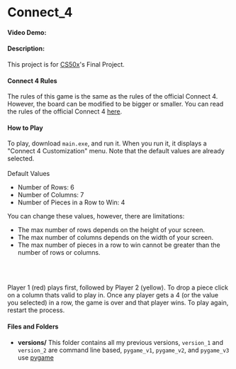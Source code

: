 # Connect_4
#### Video Demo: <URL HERE>

#### Description:

This project is for [CS50x](https://cs50.harvard.edu/x/2023/)'s Final Project.

#### Connect 4 Rules
The rules of this game is the same as the rules of the official Connect 4. However, the board can be modified to be bigger or smaller. You can read the rules of the official Connect 4 [here](https://www.gamesver.com/the-rules-of-connect-4-according-to-m-bradley-hasbro/).

#### How to Play
To play, download `main.exe`, and run it. When you run it, it displays a "Connect 4 Customization" menu. Note that the default values are already selected.
<br><br>
Default Values
- Number of Rows: 6
- Number of Columns: 7
- Number of Pieces in a Row to Win: 4

You can change these values, however, there are limitations:
- The max number of rows depends on the height of your screen.
- The max number of columns depends on the width of your screen.
- The max number of pieces in a row to win cannot be greater than the number of rows or columns.

<br><br>

Player 1 (red) plays first, followed by Player 2 (yellow). To drop a piece click on a column thats valid to play in. Once any player gets a 4 (or the value you selected) in a row, the game is over and that player wins. To play again, restart the process.

#### Files and Folders
- **versions/**
  This folder contains all my previous versions, `version_1` and `version_2` are command line based, `pygame_v1`, `pygame_v2`, and `pygame_v3` use [pygame](https://www.pygame.org/)
